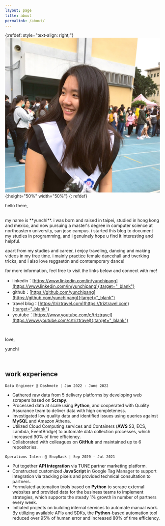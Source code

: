 ```yaml
---
layout: page
title: about
permalink: /about/
---
```

{:refdef: style="text-align: right;"}
![](/assets/images/profile_pic.JPG){:height="50%" width="50%"}
{: refdef}

hello there, 

<br/>
my name is **yunchi**. i was born and raised in taipei, studied in hong kong and mexico, and now pursuing a master's degree in computer science at northeastern university, san jose campus. i started this blog to document my studies in programming, and i genuinely hope u find it interesting and helpful.

apart from my studies and career, i enjoy traveling, dancing and making videos in my free time. i mainly practice female dancehall and twerking tricks, and i also love reggaetón and comtemporary dance!

for more information, feel free to visit the links below and connect with me!

- linkedin：[https://www.linkedin.com/in/yunchipang](https://www.linkedin.com/in/yunchipang){:target="_blank"}
- github：[https://github.com/yunchipang](https://github.com/yunchipang){:target="_blank"}
- travel blog：[https://triztravel.com](https://triztravel.com){:target="_blank"}
- youtube：[https://www.youtube.com/c/triztravel](https://www.youtube.com/c/triztravel){:target="_blank"}

<br/>

love,

yunchi

<br/>

## **work experience**

```
Data Engineer @ Dashmote | Jan 2022 - June 2022
```

* Gathered raw data from 5 delivery platforms by developing web scrapers based on **Scrapy**.
* Processed data at scale using **Python**, and cooperated with Quality Assurance team to deliver data with high completeness.
* Investigated low quality data and identified issues using queries against **MySQL** and Amazon Athena.
* Utilized Cloud Computing services and Containers (**AWS** S3, ECS, Lambda, EventBridge) to automate data
collection processes, which increased 90% of time efficiency.
* Collaborated with colleagues on **GitHub** and maintained up to 6 repositories.

```
Operations Intern @ ShopBack | Sep 2020 - Jul 2021
```

* Put together **API integration** via TUNE partner marketing platform.
* Constructed customized **JavaScript** in Google Tag Manager to support integration via tracking pixels and provided technical consultation to partners.
* Formulated automation tools based on **Python** to scrape external websites and provided data for the business
teams to implement strategies, which supports the steady 1% growth in number of partners every week.
* Initiated projects on building internal services to automate manual work. By utilizing available APIs and SDKs, the **Python**-based automation tool reduced over 95% of human error and increased 80% of time efficiency.



